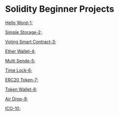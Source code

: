 # Solidity Beginner Projects

[Hello Word-1;](https://github.com/umaysafak/Solidity-Beginner-Projects/blob/main/Hello_World-1.sol)

[Simple Storage-2;](https://github.com/umaysafak/Solidity-Beginner-Projects/blob/main/Simple_Storage-2.sol)

[Voting Smart Contract-3;](https://github.com/umaysafak/Solidity-Beginner-Projects/blob/main/Voting_Smart_Contract-3.sol)

[Ether Wallet-4;](https://github.com/umaysafak/Solidity-Beginner-Projects/blob/main/Ether_Wallet-4.sol)

[Multi Sende-5;](https://github.com/umaysafak/Solidity-Beginner-Projects/blob/main/Multi_Send-5.sol)

[Time Lock-6;]()

[ERC20 Token-7;]()

[Token Wallet-8;]()

[Air Drop-9;]()

[ICO-10;]()
